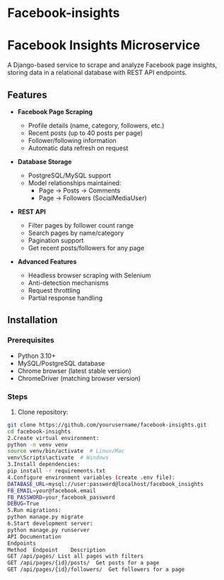 # Facebook-insights

# Facebook Insights Microservice

A Django-based service to scrape and analyze Facebook page insights, storing data in a relational database with REST API endpoints.

## Features

- **Facebook Page Scraping**
  - Profile details (name, category, followers, etc.)
  - Recent posts (up to 40 posts per page)
  - Follower/following information
  - Automatic data refresh on request

- **Database Storage**
  - PostgreSQL/MySQL support
  - Model relationships maintained:
    - Page → Posts → Comments
    - Page → Followers (SocialMediaUser)

- **REST API**
  - Filter pages by follower count range
  - Search pages by name/category
  - Pagination support
  - Get recent posts/followers for any page

- **Advanced Features**
  - Headless browser scraping with Selenium
  - Anti-detection mechanisms
  - Request throttling
  - Partial response handling

## Installation

### Prerequisites
- Python 3.10+
- MySQL/PostgreSQL database
- Chrome browser (latest stable version)
- ChromeDriver (matching browser version)

### Steps
1. Clone repository:
```bash
git clone https://github.com/yourusername/facebook-insights.git
cd facebook-insights
2.Create virtual environment:
python -m venv venv
source venv/bin/activate  # Linux/Mac
venv\Scripts\activate  # Windows
3.Install dependencies:
pip install -r requirements.txt
4.Configure environment variables (create .env file):
DATABASE_URL=mysql://user:password@localhost/facebook_insights
FB_EMAIL=your@facebook.email
FB_PASSWORD=your_facebook_password
DEBUG=True
5.Run migrations:
python manage.py migrate
6.Start development server:
python manage.py runserver
API Documentation
Endpoints
Method	Endpoint	Description
GET	/api/pages/	List all pages with filters
GET	/api/pages/{id}/posts/	Get posts for a page
GET	/api/pages/{id}/followers/	Get followers for a page

